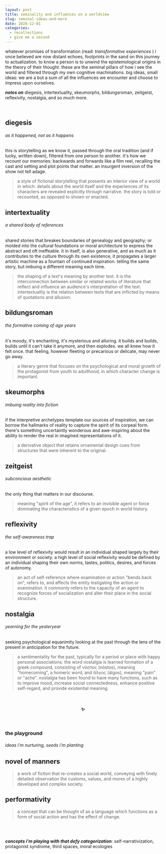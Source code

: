 ```yaml
---
layout: post
title: seminality and influences on a worldview
slug: seminal-ideas-and-more
date: 2020-12-01
categories:
  - recollections
  - give me a second
---
```


whatever promises of transformation (read: _transformative experiences_ ) i once believed are now distant echoes, footprints in the sand on this journey to actualization. to know a person is to unwind the epistemological origins in the theory of their thought. these are the seminal pillars of how i see the world and filtered through my own cognitive machinations. big ideas, small ideas: we are a but a sum of all the influences we encounter and choose to impress upon ourselves. 

_**notes on**_ diegesis, intertextuality, skeumorphs, bildungsroman, zeitgeist, reflexivity, nostalgia, and so much more.


<!--more-->

<br />


## diegesis 
###### as it happened, not as it happens

this is storytelling as we know it, passed through the oral tradition (and if lucky, written down), filtered from one person to another. it's how we recount our memories: backwards and forwards like a film reel, recalling the cast and setting and plot points that matter. an insurgent inversion of the show not tell adage.

> a style of fictional storytelling that presents an interior view of a world in which: details about the world itself and the experiences of its characters are revealed explicitly through narrative. the story is told or recounted, as opposed to shown or enacted.


## intertextuality 
###### a shared body of references 

shared stories that breakes boundaries of genealogy and geography; or molded into the cultural foundations or moral architecture to express the abstract and oft ineffeable. it in itself, is also generative, and as much as it contributes to the culture through its own existence, it propagates a larger artistic machine as a fountain of continued inspiration. telling the same story, but imbuing a different meaning each time.

> the shaping of a text's meaning by another text. it is the interconnection between similar or related works of literature that reflect and influence an audience's interpretation of the text. intertextuality is the relation between texts that are inflicted by means of quotations and allusion.

## bildungsroman 
###### the formative coming of age years

it's moody, it's enchanting, it's mysterious and alluring.  it builds and builds, builds until it can't take it anymore, and then explodes. we all knew how it felt once. that feeling, however fleeting or precarious or delicate, may never go away.

> a literary genre that focuses on the psychological and moral growth of the protagonist from youth to adulthood, in which character change is important. 

## skeumorphs 
###### imbuing reality into fiction

if the interpretive archetypes template our sources of inspiration, we can borrow the hallmarks of reality to capture the spirit of its corpeal form. there's something uncertaintly wonderous and awe-inspiring about the ability to render the real in imagined representations of it.

> a derivative object that retains ornamental design cues from structures that were inherent to the original. 
 
## zeitgeist 
###### subconcious aesthetic
 
the only thing that matters in our discourse.
 
> meaning "spirit of the age", it refers to an invisible agent or force dominating the characteristics of a given epoch in world history.
 
 
## reflexivity 
###### the self-awareness trap

a low level of reflexivity would result in an individual shaped largely by their environment or society. a high level of social reflexivity would be defined by an individual shaping their own norms, tastes, politics, desires, and forces of autonomy.
 
> an act of self-reference where examination or action "bends back on", refers to, and affects the entity instigating the action or examination. it commonly refers to the capacity of an agent to recognize forces of socialization and alter their place in the social structure. 
 
 
## nostalgia 
###### yearning for the yesteryear

seeking psychological equanimity looking at the past through the lens of the present in anticipation for the future.

> a sentimentality for the past, typically for a period or place with happy personal associations. the word nostalgia is learned formation of a greek compound, consisting of νόστος (nóstos), meaning "homecoming", a homeric word, and ἄλγος (álgos), meaning "pain" or "ache". nostalgia has been found to have many functions, such as to improve mood, increase social connectedness, enhance positive self-regard, and provide existential meaning.

<br />
<h4 style="text-align:center">✨</h4>
<br />
 
### the playground
###### ideas i'm nurturing, seeds i'm planting

## novel of manners
> a work of fiction that re-creates a social world, conveying with finely detailed observation the customs, values, and mores of a highly developed and complex society.

## performativity
> a concept that can be thought of as a language which functions as a form of social action and has the effect of change.

<br />
<br />

_**concepts i'm playing with that defy categorization**_:
self-narrativization, protagonist syndrome, third spaces, moral ecologies
